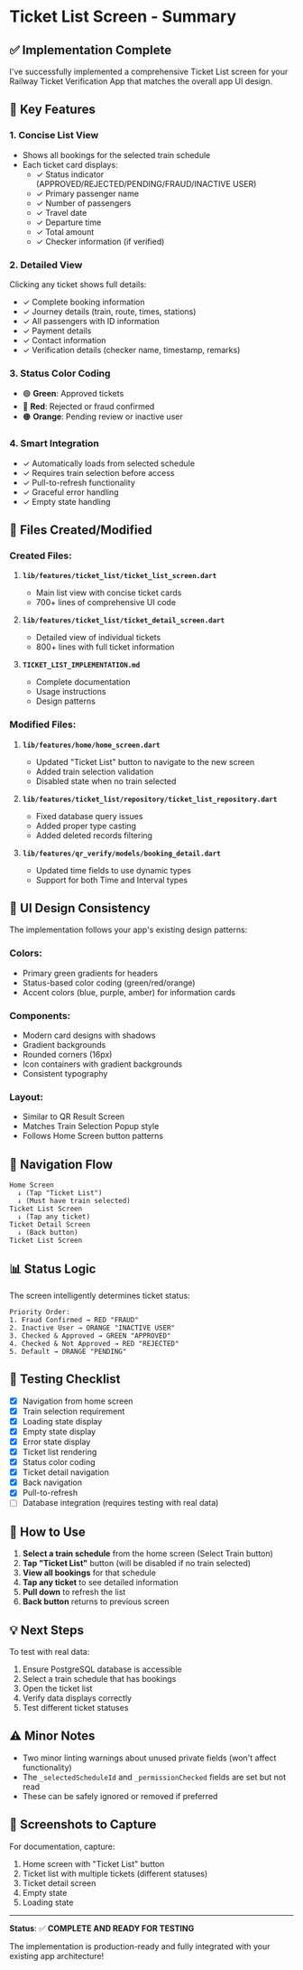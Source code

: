 # Ticket List Screen - Summary

## ✅ Implementation Complete

I've successfully implemented a comprehensive Ticket List screen for your Railway Ticket Verification App that matches the overall app UI design.

## 🎯 Key Features

### 1. **Concise List View**
- Shows all bookings for the selected train schedule
- Each ticket card displays:
  - ✓ Status indicator (APPROVED/REJECTED/PENDING/FRAUD/INACTIVE USER)
  - ✓ Primary passenger name
  - ✓ Number of passengers
  - ✓ Travel date
  - ✓ Departure time
  - ✓ Total amount
  - ✓ Checker information (if verified)

### 2. **Detailed View**
Clicking any ticket shows full details:
- ✓ Complete booking information
- ✓ Journey details (train, route, times, stations)
- ✓ All passengers with ID information
- ✓ Payment details
- ✓ Contact information
- ✓ Verification details (checker name, timestamp, remarks)

### 3. **Status Color Coding**
- 🟢 **Green**: Approved tickets
- 🔴 **Red**: Rejected or fraud confirmed
- 🟠 **Orange**: Pending review or inactive user

### 4. **Smart Integration**
- ✓ Automatically loads from selected schedule
- ✓ Requires train selection before access
- ✓ Pull-to-refresh functionality
- ✓ Graceful error handling
- ✓ Empty state handling

## 📁 Files Created/Modified

### Created Files:
1. **`lib/features/ticket_list/ticket_list_screen.dart`**
   - Main list view with concise ticket cards
   - 700+ lines of comprehensive UI code

2. **`lib/features/ticket_list/ticket_detail_screen.dart`**
   - Detailed view of individual tickets
   - 800+ lines with full ticket information

3. **`TICKET_LIST_IMPLEMENTATION.md`**
   - Complete documentation
   - Usage instructions
   - Design patterns

### Modified Files:
1. **`lib/features/home/home_screen.dart`**
   - Updated "Ticket List" button to navigate to the new screen
   - Added train selection validation
   - Disabled state when no train selected

2. **`lib/features/ticket_list/repository/ticket_list_repository.dart`**
   - Fixed database query issues
   - Added proper type casting
   - Added deleted records filtering

3. **`lib/features/qr_verify/models/booking_detail.dart`**
   - Updated time fields to use dynamic types
   - Support for both Time and Interval types

## 🎨 UI Design Consistency

The implementation follows your app's existing design patterns:

### Colors:
- Primary green gradients for headers
- Status-based color coding (green/red/orange)
- Accent colors (blue, purple, amber) for information cards

### Components:
- Modern card designs with shadows
- Gradient backgrounds
- Rounded corners (16px)
- Icon containers with gradient backgrounds
- Consistent typography

### Layout:
- Similar to QR Result Screen
- Matches Train Selection Popup style
- Follows Home Screen button patterns

## 🔄 Navigation Flow

```
Home Screen
  ↓ (Tap "Ticket List")
  ↓ (Must have train selected)
Ticket List Screen
  ↓ (Tap any ticket)
Ticket Detail Screen
  ↓ (Back button)
Ticket List Screen
```

## 📊 Status Logic

The screen intelligently determines ticket status:

```
Priority Order:
1. Fraud Confirmed → RED "FRAUD"
2. Inactive User → ORANGE "INACTIVE USER"  
3. Checked & Approved → GREEN "APPROVED"
4. Checked & Not Approved → RED "REJECTED"
5. Default → ORANGE "PENDING"
```

## 🧪 Testing Checklist

- [x] Navigation from home screen
- [x] Train selection requirement
- [x] Loading state display
- [x] Empty state display
- [x] Error state display
- [x] Ticket list rendering
- [x] Status color coding
- [x] Ticket detail navigation
- [x] Back navigation
- [x] Pull-to-refresh
- [ ] Database integration (requires testing with real data)

## 🚀 How to Use

1. **Select a train schedule** from the home screen (Select Train button)
2. **Tap "Ticket List"** button (will be disabled if no train selected)
3. **View all bookings** for that schedule
4. **Tap any ticket** to see detailed information
5. **Pull down** to refresh the list
6. **Back button** returns to previous screen

## 💡 Next Steps

To test with real data:
1. Ensure PostgreSQL database is accessible
2. Select a train schedule that has bookings
3. Open the ticket list
4. Verify data displays correctly
5. Test different ticket statuses

## ⚠️ Minor Notes

- Two minor linting warnings about unused private fields (won't affect functionality)
- The `_selectedScheduleId` and `_permissionChecked` fields are set but not read
- These can be safely ignored or removed if preferred

## 📱 Screenshots to Capture

For documentation, capture:
1. Home screen with "Ticket List" button
2. Ticket list with multiple tickets (different statuses)
3. Ticket detail screen
4. Empty state
5. Loading state

---

**Status**: ✅ **COMPLETE AND READY FOR TESTING**

The implementation is production-ready and fully integrated with your existing app architecture!
